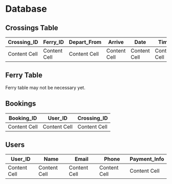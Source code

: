 # Database

## Crossings Table

| Crossing_ID | Ferry_ID | Depart_From | Arrive | Date | Time |
| --- | --- | --- | --- |  --- | --- |
| Content Cell | Content Cell | Content Cell | Content Cell | Content Cell | Content Cell |

## Ferry Table

Ferry table may not be necessary yet.

## Bookings

| Booking_ID | User_ID | Crossing_ID | 
| --- | --- | --- | 
| Content Cell | Content Cell | Content Cell |

## Users

| User_ID | Name | Email | Phone | Payment_Info |
| --- | --- | --- | --- |  --- |
| Content Cell | Content Cell | Content Cell | Content Cell | Content Cell |

